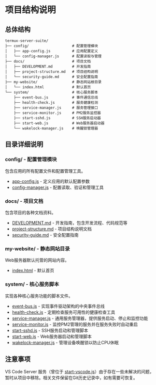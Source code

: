 # 项目结构说明

## 总体结构

```
termux-server-suite/
├── config/                    # 配置管理模块
│   ├── app-config.js          # 应用配置定义
│   └── config-manager.js      # 配置读取与管理
├── docs/                      # 项目文档
│   ├── DEVELOPMENT.md         # 开发指南
│   ├── project-structure.md   # 项目结构说明
│   └── security-guide.md      # 安全配置指南
├── my-website/                # 静态网站根目录
│   └── index.html             # 默认首页
└── system/                    # 核心服务脚本
    ├── event-bus.js           # 事件通信总线
    ├── health-check.js        # 服务健康检测
    ├── service-manager.js     # 服务管理接口
    ├── service-monitor.js     # PM2服务监控器
    ├── start-sshd.js          # SSH服务启动器
    ├── start-web.js           # Web服务器启动器
    └── wakelock-manager.js    # 唤醒锁管理器
```

## 目录详细说明

### config/ - 配置管理模块

包含应用的所有配置文件和配置管理工具。

- [app-config.js](file:///e:/Termux%E5%A4%87%E4%BB%BD/termux-server-suite/config/app-config.js) - 定义应用的默认配置参数
- [config-manager.js](file:///e:/Termux%E5%A4%87%E4%BB%BD/termux-server-suite/config/config-manager.js) - 配置读取、验证和管理工具

### docs/ - 项目文档

包含项目的各种文档资料。

- [DEVELOPMENT.md](file:///e:/Termux%E5%A4%87%E4%BB%BD/termux-server-suite/docs/DEVELOPMENT.md) - 开发指南，包含开发流程、代码规范等
- [project-structure.md](file:///e:/Termux%E5%A4%87%E4%BB%BD/termux-server-suite/docs/project-structure.md) - 项目结构说明文档
- [security-guide.md](file:///e:/Termux%E5%A4%87%E4%BB%BD/termux-server-suite/docs/security-guide.md) - 安全配置指南

### my-website/ - 静态网站目录

Web服务器默认托管的网站内容。

- [index.html](file:///e:/Termux%E5%A4%87%E4%BB%BD/termux-server-suite/my-website/index.html) - 默认首页

### system/ - 核心服务脚本

实现各种核心服务功能的脚本文件。

- [event-bus.js](file:///e:/Termux%E5%A4%87%E4%BB%BD/termux-server-suite/system/event-bus.js) - 实现事件驱动架构的中央事件总线
- [health-check.js](file:///e:/Termux%E5%A4%87%E4%BB%BD/termux-server-suite/system/health-check.js) - 定期检查服务可用性的健康检查工具
- [service-manager.js](file:///e:/Termux%E5%A4%87%E4%BB%BD/termux-server-suite/system/service-manager.js) - 通用服务管理器，提供服务启动、停止和监控功能
- [service-monitor.js](file:///e:/Termux%E5%A4%87%E4%BB%BD/termux-server-suite/system/service-monitor.js) - 监控PM2管理的服务并在服务失败时自动重启
- [start-sshd.js](file:///e:/Termux%E5%A4%87%E4%BB%BD/termux-server-suite/system/start-sshd.js) - SSH服务启动和管理脚本
- [start-web.js](file:///e:/Termux%E5%A4%87%E4%BB%BD/termux-server-suite/system/start-web.js) - Web服务器启动和管理脚本
- [wakelock-manager.js](file:///e:/Termux%E5%A4%87%E4%BB%BD/termux-server-suite/system/wakelock-manager.js) - 管理设备唤醒锁以防止CPU休眠

## 注意事项

VS Code Server 服务（曾位于 [start-vscode.js](file:///e:/Termux%E5%A4%87%E4%BB%BD/termux-server-suite/system/start-vscode.js)）由于存在一些未解决的问题，暂时从项目中移除。相关文件保留在Git历史记录中，如有需要可恢复。